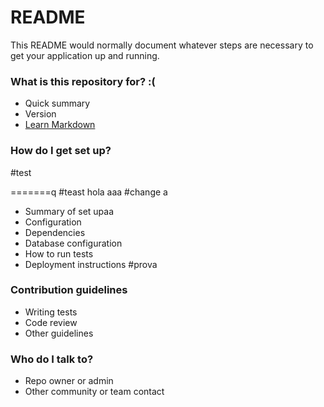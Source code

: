 # README # 

This README would normally document whatever steps are necessary to get your application up and running.

### What is this repository for? :( ###

* Quick summary  
* Version
* [Learn Markdown](https://bitbucket.org/tutorials/markdowndemo)

### How do I get set up? ###

#test

=======q
#teast hola aaa
#change a

* Summary of set upaa
* Configuration
* Dependencies
* Database configuration
* How to run tests
* Deployment instructions
#prova
### Contribution guidelines ###

* Writing tests
* Code review
* Other guidelines

### Who do I talk to? ###

* Repo owner or admin
* Other community or team contact
